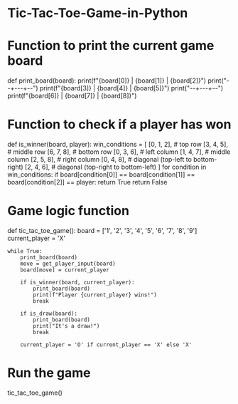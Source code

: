 # Tic-Tac-Toe-Game-in-Python
# Function to print the current game board
def print_board(board):
    print(f"{board[0]} | {board[1]} | {board[2]}")
    print("--+---+--")
    print(f"{board[3]} | {board[4]} | {board[5]}")
    print("--+---+--")
    print(f"{board[6]} | {board[7]} | {board[8]}")

# Function to check if a player has won
def is_winner(board, player):
    win_conditions = [
        [0, 1, 2],  # top row
        [3, 4, 5],  # middle row
        [6, 7, 8],  # bottom row
        [0, 3, 6],  # left column
        [1, 4, 7],  # middle column
        [2, 5, 8],  # right column
        [0, 4, 8],  # diagonal (top-left to bottom-right)
        [2, 4, 6],  # diagonal (top-right to bottom-left)
    ]
    for condition in win_conditions:
        if board[condition[0]] == board[condition[1]] == board[condition[2]] == player:
            return True
    return False

# Game logic function
def tic_tac_toe_game():
    board = ['1', '2', '3', '4', '5', '6', '7', '8', '9']
    current_player = 'X'
    
    while True:
        print_board(board)
        move = get_player_input(board)
        board[move] = current_player
        
        if is_winner(board, current_player):
            print_board(board)
            print(f"Player {current_player} wins!")
            break
        
        if is_draw(board):
            print_board(board)
            print("It's a draw!")
            break
        
        current_player = 'O' if current_player == 'X' else 'X'

# Run the game
tic_tac_toe_game()
